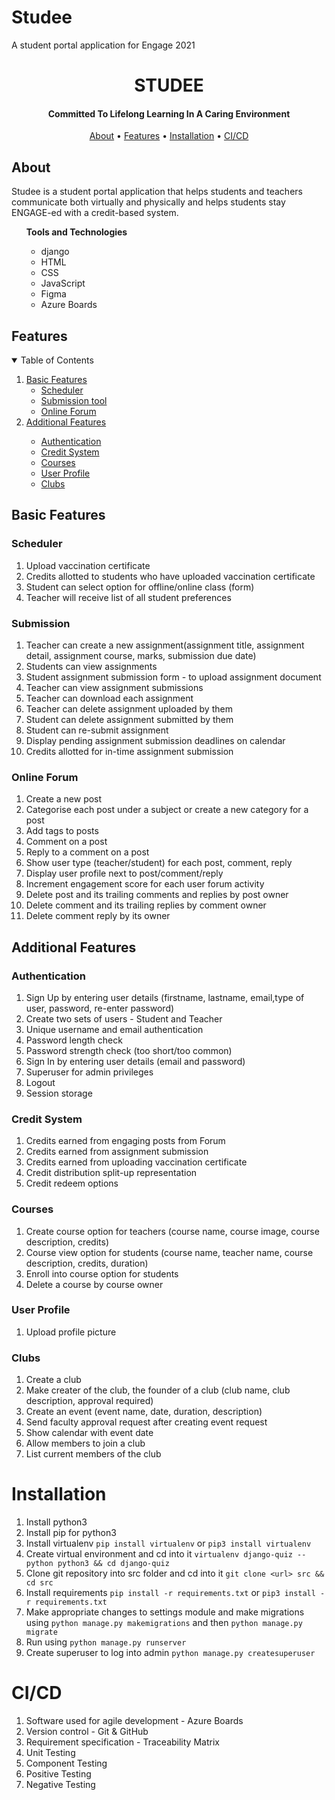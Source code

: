 # Studee
A student portal application for Engage 2021

<h1 align="center">
 STUDEE
  <br>
</h1>
<h4 align="center">Committed To Lifelong Learning In A Caring Environment</h4>
<p align="center">
  <a href="#about">About</a> •
  <a href="#features">Features</a> •
  <a href="#installation">Installation</a> •
  <a href="#ci/cd">CI/CD</a>
	
</p>
<!-- <p align="center">
	Developed by : <i> Ishita Datta </i>
</p> -->

## About
Studee is a student portal application that helps students and teachers communicate both virtually and physically and helps students stay ENGAGE-ed with a credit-based system.
<ul>  <b> Tools and Technologies</b>
<ul>
<li>django</li>
<li>HTML</li>
<li>CSS</li>
<li>JavaScript</li>
<li>Figma</li>
<li>Azure Boards</li>
</ul>
</ul>

## Features
<!-- TABLE OF CONTENTS -->
<details open="open">
  <summary>Table of Contents</summary>
  <ol>
    <li>
      <a href="#basic-features">Basic Features</a>
      <ul>
        <li><a href="#scheduler">Scheduler</a></li>
        <li><a href="#submission">Submission tool</a></li>
        <li><a href="#online-forum">Online Forum</a></li>
      </ul>
    </li>
    <li>
      <a href="#additional-features">Additional Features</a>
   </li>
      <ul>
        <li><a href="#authentication">Authentication</a></li>
        <li><a href="#credit-system">Credit System</a></li>
        <li><a href="#courses">Courses</a></li>
	<li><a href="#user-profile">User Profile</a></li>
	<li><a href="#clubs">Clubs</a></li>
      </ul>
    </li>
  </ol>
</details>

## Basic Features

### Scheduler
 1. Upload vaccination certificate
 2. Credits allotted to students who have uploaded vaccination certificate
 3. Student can select option for offline/online class (form)
 4. Teacher will receive list of all student preferences

### Submission 
 1. Teacher can create a new assignment(assignment title, assignment detail, assignment course, marks, submission due date)
 2. Students can view assignments
 3. Student assignment submission form - to upload assignment document
 4. Teacher can view assignment submissions
 5. Teacher can download each assignment
 6. Teacher can delete assignment uploaded by them
 7. Student can delete assignment submitted by them
 8. Student can re-submit assignment
 9. Display pending assignment submission deadlines on calendar
 10. Credits allotted for in-time assignment submission

### Online Forum
 1. Create a new post
 2. Categorise each post under a subject or create a new category for a post
 3. Add tags to posts
 4. Comment on a post
 5. Reply to a comment on a post
 6. Show user type (teacher/student) for each post, comment, reply
 7. Display user profile next to post/comment/reply
 8. Increment engagement score for each user forum activity
 9. Delete post and its trailing comments and replies by post owner
 10. Delete comment and its trailing replies by comment owner
 11. Delete comment reply by its owner

## Additional Features

### Authentication
 1. Sign Up by entering user details (firstname, lastname, email,type of user, password, re-enter password)
 2. Create two sets of users - Student and Teacher
 3. Unique username and email authentication
 4. Password length check
 5. Password strength check (too short/too common)
 6. Sign In by entering user details (email and password)
 7. Superuser for admin privileges
 8. Logout 
 9. Session storage

### Credit System
 1. Credits earned from engaging posts from Forum
 2. Credits earned from assignment submission
 3. Credits earned from uploading vaccination certificate
 4. Credit distribution split-up representation
 5. Credit redeem options

### Courses
 1. Create course option for teachers (course name, course image, course description, credits)
 2. Course view option for students (course name, teacher name, course description, credits, duration)
 3. Enroll into course option for students
 4. Delete a course by course owner

### User Profile
 1. Upload profile picture

### Clubs
 1. Create a club
 2. Make creater of the club, the founder of a club (club name, club description, approval required)
 3. Create an event (event name, date, duration, description)
 4. Send faculty approval request after creating event request 
 5. Show calendar with event date
 6. Allow members to join a club
 7. List current members of the club


 # Installation
1) Install python3
2) Install pip for python3
3) Install virtualenv
  `pip install virtualenv` or `pip3 install virtualenv`
4) Create virtual environment and cd into it
  `virtualenv django-quiz --python python3 && cd django-quiz`
5) Clone git repository into src folder and cd into it `git clone <url> src && cd src`
6) Install requirements `pip install -r requirements.txt` or `pip3 install -r requirements.txt`
7) Make appropriate changes to settings module and make migrations using `python manage.py makemigrations` and then 
  `python manage.py migrate`
8) Run using `python manage.py runserver`
9) Create superuser to log into admin `python manage.py createsuperuser`

# CI/CD
1. Software used for agile development - Azure Boards
2. Version control - Git & GitHub
3. Requirement specification - Traceability Matrix
4. Unit Testing
5. Component Testing
6. Positive Testing
7. Negative Testing
